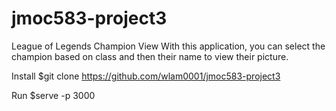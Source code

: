 # jmoc583-project3

League of Legends Champion View
	With this application, you can select the champion based on class and then their name to view their picture.

	
Install
	$git clone https://github.com/wlam0001/jmoc583-project3

Run
	$serve -p 3000
	